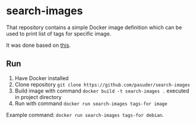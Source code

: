 # search-images

That repository contains a simple Docker image definition which can be used to print list of tags for specific image.

It was done based on [this](http://stackoverflow.com/a/32622147/1702557).

## Run

1. Have Docker installed
1. Clone repository `git clone https://github.com/pasuder/search-images`
1. Build image with command `docker build -t search-images .` executed in project directory
1. Run with command `docker run search-images tags-for image`

Example command: `docker run search-images tags-for debian`.
